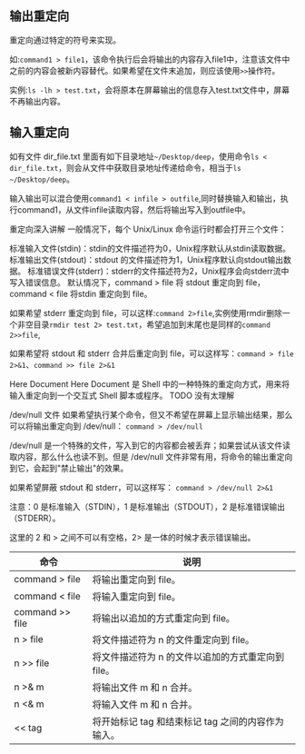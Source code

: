 ## 输出重定向
重定向通过特定的符号来实现。

如:`command1 > file1`，该命令执行后会将输出的内容存入file1中，注意该文件中之前的内容会被新内容替代。如果希望在文件末追加，则应该使用`>>`操作符。

实例:`ls -lh > test.txt`，会将原本在屏幕输出的信息存入test.txt文件中，屏幕不再输出内容。

## 输入重定向
如有文件 dir_file.txt 里面有如下目录地址`~/Desktop/deep`，使用命令`ls < dir_file.txt`，则会从文件中获取目录地址传递给命令，相当于`ls ~/Desktop/deep`。

输入输出可以混合使用`command1 < infile > outfile`,同时替换输入和输出，执行command1，从文件infile读取内容，然后将输出写入到outfile中。

重定向深入讲解
一般情况下，每个 Unix/Linux 命令运行时都会打开三个文件：

标准输入文件(stdin)：stdin的文件描述符为0，Unix程序默认从stdin读取数据。
标准输出文件(stdout)：stdout 的文件描述符为1，Unix程序默认向stdout输出数据。
标准错误文件(stderr)：stderr的文件描述符为2，Unix程序会向stderr流中写入错误信息。
默认情况下，command > file 将 stdout 重定向到 file，command < file 将stdin 重定向到 file。

如果希望 stderr 重定向到 file，可以这样:`command 2>file`,实例使用rmdir删除一个非空目录`rmdir test 2> test.txt`，希望追加到末尾也是同样的`command 2>>file`,

如果希望将 stdout 和 stderr 合并后重定向到 file，可以这样写：`command > file 2>&1`、`command >> file 2>&1`

Here Document
Here Document 是 Shell 中的一种特殊的重定向方式，用来将输入重定向到一个交互式 Shell 脚本或程序。
TODO 没有太理解

/dev/null 文件
如果希望执行某个命令，但又不希望在屏幕上显示输出结果，那么可以将输出重定向到 /dev/null：
`command > /dev/null`

/dev/null 是一个特殊的文件，写入到它的内容都会被丢弃；如果尝试从该文件读取内容，那么什么也读不到。但是 /dev/null 文件非常有用，将命令的输出重定向到它，会起到"禁止输出"的效果。

如果希望屏蔽 stdout 和 stderr，可以这样写：
`command > /dev/null 2>&1`

注意：0 是标准输入（STDIN），1 是标准输出（STDOUT），2 是标准错误输出（STDERR）。

这里的 2 和 > 之间不可以有空格，2> 是一体的时候才表示错误输出。


|命令				|说明|
|---|---|
|command > file		|将输出重定向到 file。|
|command < file		|将输入重定向到 file。|
|command >> file	|将输出以追加的方式重定向到 file。|
|n > file			|将文件描述符为 n 的文件重定向到 file。|
|n >> file			|将文件描述符为 n 的文件以追加的方式重定向到 file。|
|n >& m				|将输出文件 m 和 n 合并。|
|n <& m				|将输入文件 m 和 n 合并。|
|<< tag				|将开始标记 tag 和结束标记 tag 之间的内容作为输入。|
